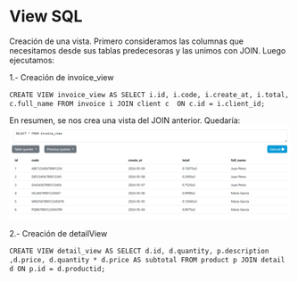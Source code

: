 # View SQL
Creación de una vista.
Primero consideramos las columnas que necesitamos desde sus tablas predecesoras y las unimos con JOIN. Luego ejecutamos:

1.- Creación de invoice_view
```
CREATE VIEW invoice_view AS SELECT i.id, i.code, i.create_at, i.total, c.full_name FROM invoice i JOIN client c  ON c.id = i.client_id;
```
En resumen, se nos crea una vista del JOIN anterior.
Quedaría: 
<img src="../../src/imgView/invoice_view.png">

2.- Creación de detailView
```
CREATE VIEW detail_view AS SELECT d.id, d.quantity, p.description ,d.price, d.quantity * d.price AS subtotal FROM product p JOIN detail d ON p.id = d.productid;
```
